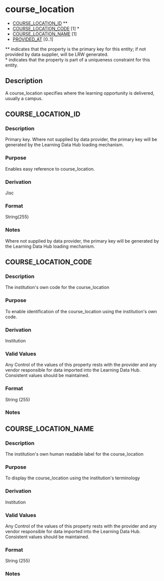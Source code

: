 # course_location

* [COURSE_LOCATION_ID](#course_location_id) **
* [COURSE_LOCATION_CODE](#course_location_code) [1] *
* [COURSE_LOCATION_NAME](#course_location_name) [1]
* [PROVIDED_AT](assessment_instance.md#provided_at) [0..1]

\** indicates that the property is the primary key for this entity; if not provided by data supplier, will be LRW generated.   
\* indicates that the property is part of a uniqueness constraint for this entity.

## Description
A course_location specifies where the learning opportunity is delivered, usually a campus.

## COURSE_LOCATION_ID
### Description
Primary key. Where not supplied by data provider, the primary key will be generated by the Learning Data Hub loading mechanism.

### Purpose
Enables easy reference to course_location.

### Derivation
Jisc

### Format
String(255)

### Notes
Where not supplied by data provider, the primary key will be generated by the Learning Data Hub loading mechanism.

## COURSE_LOCATION_CODE
### Description
The institution's own code for the course_location

### Purpose
To enable identification of the course_location using the institution's own code.

### Derivation
Institution

### Valid Values
Any
Control of the values of this property rests with the provider and any vendor responsible for data imported into the Learning Data Hub. Consistent values should be maintained.

### Format
String (255)

### Notes

## COURSE_LOCATION_NAME
### Description
The institution's own human readable label for the course_location

### Purpose
To display the course_location using the institution's terminology

### Derivation
Institution

### Valid Values
Any
Control of the values of this property rests with the provider and any vendor responsible for data imported into the Learning Data Hub. Consistent values should be maintained.

### Format
String (255)

### Notes

